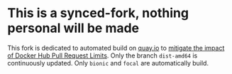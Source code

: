 # This is a synced-fork, nothing personal will be made

This fork is dedicated to automated build on [quay.io](quay.io) to [mitigate the impact of Docker Hub Pull Request Limits](https://docs.docker.com/docker-hub/download-rate-limit/). Only the branch `dist-amd64` is continuously updated. Only `bionic` and `focal` are automatically build.

